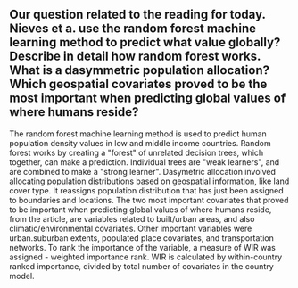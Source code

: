 ## Our question related to the reading for today.  Nieves et a. use the random forest machine learning method to predict what value globally?  Describe in detail how random forest works.  What is a dasymmetric population allocation? Which geospatial covariates proved to be the most important when predicting global values of where humans reside?

The random forest machine learning method is used to predict human population density values in low and middle income countries. Random forest works by creating a "forest" of unrelated decision trees, which together, can make a prediction. Individual trees are "weak learners", and are combined to make a "strong learner". Dasymetric allocation involved allocating population distributions based on geospatial information, like land cover type. It reassigns population distribution that has just been assigned to boundaries and locations. The two most important covariates that proved to be important when predicting global values of where humans reside, from the article, are variables related to built/urban areas, and also climatic/environmental covariates. Other important variables were urban.suburban extents, populated place covariates, and transportation networks. To rank the importance of the variable, a measure of WIR was assigned - weighted importance rank. WIR is calculated by within-country ranked importance, divided by total number of covariates in the country model. 
